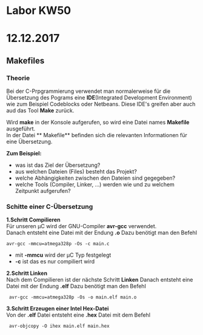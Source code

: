 # Labor KW50  
# 12.12.2017  

## Makefiles  
### Theorie  
Bei der C-Prpgrammierung verwendet man normalerweise für die Übersetzung des Pograms eine **IDE**(Integrated Development Environment) wie zum Beispiel Codeblocks oder Netbeans. Diese IDE's greifen aber auch aud das Tool **Make** zurück.  

Wird **make** in der Konsole aufgerufen, so wird eine Datei names **Makefile** ausgeführt.  
In der Datei ** Makefile** befinden sich die relevanten Informationen für eine Übersetzung. 

**Zum Beispiel:**  

* was ist das Ziel der Übersetzung?  
* aus welchen Dateien (Files) besteht das Projekt?  
* welche Abhängigkeiten zwischen den Dateien sind gegegeben?  
* welche Tools (Compiler, Linker, ...) werden wie und zu welchem Zeitpunkt aufgerufen?   
 
 ### Schitte einer C-Übersetzung  
 
 **1.Schritt Compilieren**  
 Für unseren µC wird der GNU-Compiler **avr-gcc** verwendet.  
 Danach entsteht eine Datei mit der Endung **.o**
 Dazu benötigt man den Befehl   
 ```
 avr-gcc -mmcu=atmega328p -Os -c main.c
 ```  
 * mit **-mmcu** wird der µC Typ festgelegt  
 *  **-c** ist das es nur compiliert wird   
 
 **2.Schritt Linken**  
 Nach dem Compilieren ist der nächste Schritt **Linken** 
 Danach entsteht eine Datei mit der Endung **.elf**
 Dazu benötigt man den Befehl    
```
 avr-gcc -mmcu=atmega328p -Os -o main.elf main.o
 ```  
 **3.Schritt Erzeugen einer Intel Hex-Datei**  
 Von der **.elf** Datei entsteht eine **.hex**  Datei mit dem Befehl  
 ```
  avr-objcopy -O ihex main.elf main.hex
 ```    
 
 
